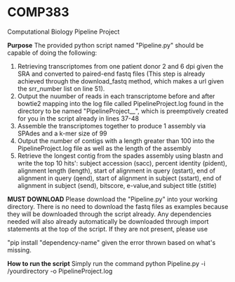# COMP383
Computational Biology Pipeline Project

**Purpose**
The provided python script named "Pipeline.py" should be capable of doing the following:
1. Retrieving transcriptomes from one patient donor 2 and 6 dpi given the SRA and converted to paired-end fastq files (This step is already achieved through the download_fastq method, which makes a url given the srr_number list on line 51).
2. Output the nuumber of reads in each transcriptome before and after bowtie2 mapping into the log file called PipelineProject.log found in the directory to be named "PipelineProject_<Aaron>_<Juco>", which is preemptively created for you in the script already in lines 37-48
3. Assemble the transcriptomes together to produce 1 assembly via SPAdes and a k-mer size of 99
4. Output the number of contigs with a length greater than 100 into the PipelineProject.log file as well as the length of the assembly
5. Retrieve the longest contig from the spades assembly using blastn and write the top 10 hits': subject accession (sacc), percent identity (pident), alignment length (length), start of alignment in query (qstart), end of alignment in query (qend), start of alignment in subject (sstart), end of alignment in subject (send), bitscore, e-value,and subject title (stitle)

**MUST DOWNLOAD**
Please download the "Pipeline.py" into your working directory. There is no need to download the fastq files as examples because they will be downloaded through the script already. Any dependencies needed will also already automatically be downloaded through import statements at the top of the script. If they are not present, please use 

"pip install "dependency-name" given the error thrown based on what's missing.

**How to run the script**
Simply run the command python Pipeline.py -i /yourdirectory -o PipelineProject.log
